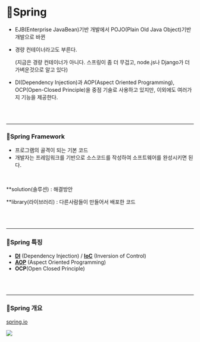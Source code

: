 # 📄Spring

- EJB(Enterprise JavaBean)기반 개발에서 POJO(Plain Old Java Object)기반 개발으로 바뀐

- 경량 컨테이너라고도 부른다.

  (지금은 경량 컨테이너가 아니다. 스프링이 좀 더 무겁고, node.js나 Django가 더 가벼운것으로 알고 있다)

- DI(Dependency Injection)과 AOP(Aspect Oriented Programming), OCP(Open-Closed Principle)을 중점 기술로 사용하고 있지만, 이외에도 여러가지 기능을 제공한다.



<br>

<br>

---

### 💬Spring Framework

- 프로그램의 골격이 되는 기본 코드
- 개발자는 프레임워크를 기반으로 소스코드를 작성하여 소프트웨어를 완성시키면 된다.

<br>



**solution(솔루션) : 해결방안

**library(라이브러리) : 다른사람들이 만들어서 배포한 코드

<br><br>

---

### 💬Spring 특징

- [**DI**](https://github.com/mingyeungAA/Spring/blob/master/Spring/Spring_DI.md) (Dependency Injection) / [**IoC**](https://github.com/mingyeungAA/Spring/blob/master/Spring/IoC.md) (Inversion of Control)
- [**AOP**](https://github.com/mingyeungAA/Spring/blob/master/Spring/AOP.md) (Aspect Oriented Programming)
- __OCP__(Open Closed Principle)

<br>

<br>

---

### 💬Spring 개요

[spring.io](https://spring.io/)

![](https://postfiles.pstatic.net/MjAyMDA5MDFfMTMy/MDAxNTk4OTQxNjU3NDAz.f7st56mTecV-A4bO-dESVcUXdUeRF9pw_krxB__DClsg.I1MeWdsfjdmvuVJV1MXKzjeryBwx3OZyWlrW0LeLPh4g.PNG.mingyeung/spring.io.png?type=w966)

